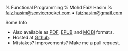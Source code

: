 % Functional Programming
% Mohd Faiz Hasim
% faiz.hasim@servicerocket.com • faizhasim@gmail.com

Some Info

- Also available as [PDF](functional-programming.pdf), [EPUB](functional-programming.epub) and [MOBI](functional-programming.mobi) formats.
- Hosted at [Github](https://github.com/faizhasim/faizhasim.github.io).
- Mistakes? Improvements? Make me a pull request.

